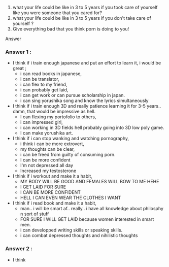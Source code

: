 1. what your life could be like in 3 to 5 years if you took care of yourself like you were someone that you cared for?
2.  what your life could be like in 3 to 5 years if you don't take care of yourself ?
3. Give everything bad that you think porn is doing to you!

Answer

### Answer 1 :
- I think if i train enough japanese and put an effort to learn it, i would be great ;
	- i can read books in japanese, 
	- i can be translator, 
	- i can flex to my friend,
	- i can probably get laid, 
	- i can get work or can pursue scholarship in japan.
	- i can sing yorushika song and know the lyrics simultaneously
- I think if i train enough 3D and really patience learning it for 3-5 years..  damn, that would be impressive as hell. 
	- I can flexing my portofolio to others,
	- i can impressed girl,
	- i can working in 3D fields hell probably going into 3D low poly game.
	- I can make yorushika art.
- I think if i can stop wanking and watching pornography, 
	- i think i can be more extrovert, 
	- my thoughts can be clear, 
	- i can be freed from guilty of consuming porn.
	- I can be more confident 
	- I'm not depressed all day
	- Increased my testosterone
- I think if i workout and make it a habit,
	- MY BODY WILL BE GOOD AND FEMALES WILL BOW TO ME HEHE
	- I GET LAID FOR SURE
	- I CAN BE MORE CONFIDENT
	- HELL I CAN EVEN WEAR THE CLOTHES I WANT
- I think if i read book and make it a habit,
	- man.. i will be smart af.. really.. i have all knowledge about philosphy n sort of stuff
	- FOR SURE I WILL GET LAID because women interested in smart men.
	- i can developped writing skills or speaking skills.
	- i can combat depressed thoughts and nihilistic thoughts

### Answer 2 :
- I think 